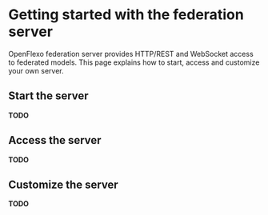 # Getting started with the federation server

OpenFlexo federation server provides HTTP/REST and WebSocket access to federated models. This page explains how to start, access and customize your own server.


## Start the server

**TODO**

## Access the server

**TODO**

## Customize the server

**TODO**
